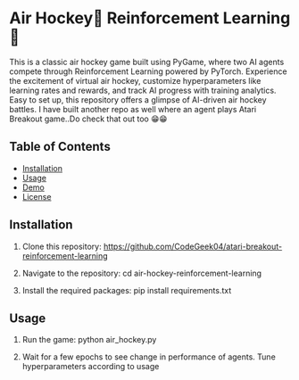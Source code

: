 # Air Hockey🏑 Reinforcement Learning:robot:
This is a classic air hockey game built using PyGame, where two AI agents compete through Reinforcement Learning powered by PyTorch. Experience the excitement of virtual air hockey, customize hyperparameters like learning rates and rewards, and track AI progress with training analytics. Easy to set up, this repository offers a glimpse of AI-driven air hockey battles. 
I have built another repo as well where an agent plays Atari Breakout game..Do check that out too :grin::grin:

## Table of Contents

- [Installation](#installation)
- [Usage](#usage)
- [Demo](#demo)
- [License](#license)

## Installation

1. Clone this repository:
https://github.com/CodeGeek04/atari-breakout-reinforcement-learning

2. Navigate to the repository:
cd air-hockey-reinforcement-learning

3. Install the required packages:
pip install requirements.txt

## Usage

1. Run the game:
python air_hockey.py

2. Wait for a few epochs to see change in performance of agents. Tune hyperparameters according to usage
